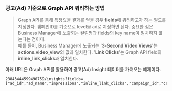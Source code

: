 ### 광고(Ad) 기준으로 Graph API 쿼리하는 방법
> Graph API를 통해 특정값을 결과를 얻을 경우 **fields**에 쿼리하고자 하는 필드를 지정한다. 캠페인ID를 기준으로 level을 ad로 지정하면 된다. 중요한 점은 Business Manager에 노출되는 컬럼명과 fields의 key name이 일치하지 않는다는 점이다.
<br>예를 들어, Business Manager에 노출되는 '**3-Second Video Views**'는 **actions.video_view**의 값과 일치한다. '**Link Clicks**'는 Graph API field의 **inline_link_clicks**과 일치한다.

아래 URL은 Graph API를 활용하여 광고(Ad) Insight 데이터를 가져오는 예제이다.
```shell
23843444599490759/insights?fields=["ad_id","ad_name","impressions","inline_link_clicks","campaign_id","campaign_name","cpc","video_10_sec_watched_actions","actions"]&level=ad&date_preset=last_30d
```
